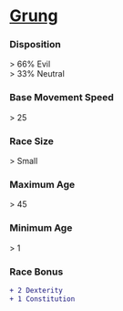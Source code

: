 # **[Grung](https://www.dndbeyond.com/races/grung)**
### **Disposition**
\> 66% Evil<br>
\> 33% Neutral
### **Base Movement Speed**
\> 25
### **Race Size**
\> Small
### **Maximum Age**
\> 45
### **Minimum Age**
\> 1
### **Race Bonus**
```diff
+ 2 Dexterity
+ 1 Constitution
```
